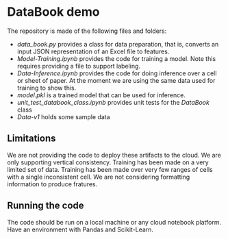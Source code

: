 # DataBook demo

The repository is made of the following files and folders:

- *data_book.py* provides a class for data preparation, that is, converts an input JSON representation of an Excel file to features.
- *Model-Training.ipynb* provides the code for training a model. Note this requires providing a file to support labeling.
- *Data-Inference.ipynb* provides the code for doing inference over a cell or sheet of paper. At the moment we are using the same data used for training to show this.
- *model.pkl* is a trained model that can be used for inference.
- *unit_test_databook_class.ipynb* provides unit tests for the *DataBook* class
- *Data-v1* holds some sample data

## Limitations

We are not providing the code to deploy these artifacts to the cloud.
We are only supporting vertical consistency.
Training has been made on a very limited set of data.
Training has been made over very few ranges of cells with a single inconsistent cell.
We are not considering formatting information to produce fratures.

## Running the code

The code should be run on a local machine or any cloud notebook platform. 
Have an environment with Pandas and Scikit-Learn.
